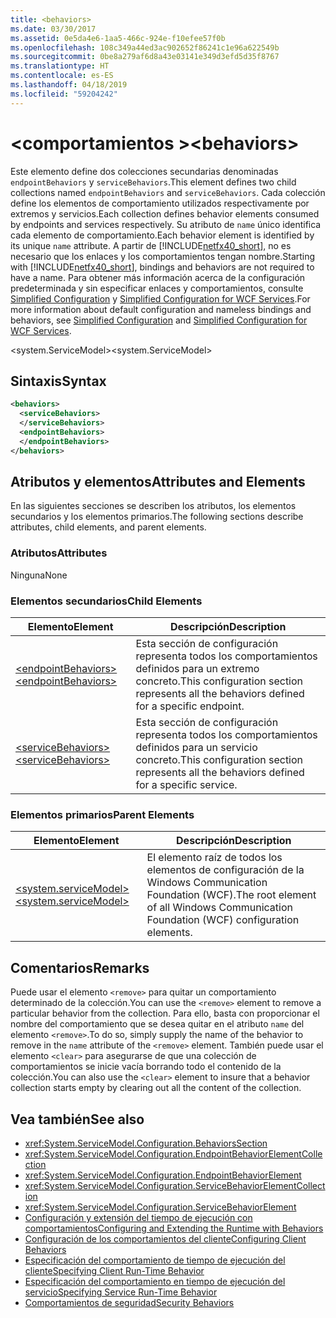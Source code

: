 ```yaml
---
title: <behaviors>
ms.date: 03/30/2017
ms.assetid: 0e5da4e6-1aa5-466c-924e-f10efee57f0b
ms.openlocfilehash: 108c349a44ed3ac902652f86241c1e96a622549b
ms.sourcegitcommit: 0be8a279af6d8a43e03141e349d3efd5d35f8767
ms.translationtype: HT
ms.contentlocale: es-ES
ms.lasthandoff: 04/18/2019
ms.locfileid: "59204242"
---
```

# <a name="behaviors"></a><span data-ttu-id="ec1c1-101">\<comportamientos ></span><span class="sxs-lookup"><span data-stu-id="ec1c1-101">\<behaviors></span></span>
<span data-ttu-id="ec1c1-102">Este elemento define dos colecciones secundarias denominadas `endpointBehaviors` y `serviceBehaviors`.</span><span class="sxs-lookup"><span data-stu-id="ec1c1-102">This element defines two child collections named `endpointBehaviors` and `serviceBehaviors`.</span></span>  <span data-ttu-id="ec1c1-103">Cada colección define los elementos de comportamiento utilizados respectivamente por extremos y servicios.</span><span class="sxs-lookup"><span data-stu-id="ec1c1-103">Each collection defines behavior elements consumed by endpoints and services respectively.</span></span> <span data-ttu-id="ec1c1-104">Su atributo de `name` único identifica cada elemento de comportamiento.</span><span class="sxs-lookup"><span data-stu-id="ec1c1-104">Each behavior element is identified by its unique `name` attribute.</span></span> <span data-ttu-id="ec1c1-105">A partir de [!INCLUDE[netfx40_short](../../../../../includes/netfx40-short-md.md)], no es necesario que los enlaces y los comportamientos tengan nombre.</span><span class="sxs-lookup"><span data-stu-id="ec1c1-105">Starting with [!INCLUDE[netfx40_short](../../../../../includes/netfx40-short-md.md)], bindings and behaviors are not required to have a name.</span></span> <span data-ttu-id="ec1c1-106">Para obtener más información acerca de la configuración predeterminada y sin especificar enlaces y comportamientos, consulte [Simplified Configuration](../../../../../docs/framework/wcf/simplified-configuration.md) y [Simplified Configuration for WCF Services](../../../../../docs/framework/wcf/samples/simplified-configuration-for-wcf-services.md).</span><span class="sxs-lookup"><span data-stu-id="ec1c1-106">For more information about default configuration and nameless bindings and behaviors, see [Simplified Configuration](../../../../../docs/framework/wcf/simplified-configuration.md) and [Simplified Configuration for WCF Services](../../../../../docs/framework/wcf/samples/simplified-configuration-for-wcf-services.md).</span></span>  
  
 <span data-ttu-id="ec1c1-107">\<system.ServiceModel></span><span class="sxs-lookup"><span data-stu-id="ec1c1-107">\<system.ServiceModel></span></span>  
  
## <a name="syntax"></a><span data-ttu-id="ec1c1-108">Sintaxis</span><span class="sxs-lookup"><span data-stu-id="ec1c1-108">Syntax</span></span>  
  
```xml  
<behaviors>
  <serviceBehaviors>
  </serviceBehaviors>
  <endpointBehaviors>
  </endpointBehaviors>
</behaviors>
```  
  
## <a name="attributes-and-elements"></a><span data-ttu-id="ec1c1-109">Atributos y elementos</span><span class="sxs-lookup"><span data-stu-id="ec1c1-109">Attributes and Elements</span></span>  
 <span data-ttu-id="ec1c1-110">En las siguientes secciones se describen los atributos, los elementos secundarios y los elementos primarios.</span><span class="sxs-lookup"><span data-stu-id="ec1c1-110">The following sections describe attributes, child elements, and parent elements.</span></span>  
  
### <a name="attributes"></a><span data-ttu-id="ec1c1-111">Atributos</span><span class="sxs-lookup"><span data-stu-id="ec1c1-111">Attributes</span></span>  
 <span data-ttu-id="ec1c1-112">Ninguna</span><span class="sxs-lookup"><span data-stu-id="ec1c1-112">None</span></span>  
  
### <a name="child-elements"></a><span data-ttu-id="ec1c1-113">Elementos secundarios</span><span class="sxs-lookup"><span data-stu-id="ec1c1-113">Child Elements</span></span>  
  
|<span data-ttu-id="ec1c1-114">Elemento</span><span class="sxs-lookup"><span data-stu-id="ec1c1-114">Element</span></span>|<span data-ttu-id="ec1c1-115">Descripción</span><span class="sxs-lookup"><span data-stu-id="ec1c1-115">Description</span></span>|  
|-------------|-----------------|  
|[<span data-ttu-id="ec1c1-116">\<endpointBehaviors></span><span class="sxs-lookup"><span data-stu-id="ec1c1-116">\<endpointBehaviors></span></span>](../../../../../docs/framework/configure-apps/file-schema/wcf/endpointbehaviors.md)|<span data-ttu-id="ec1c1-117">Esta sección de configuración representa todos los comportamientos definidos para un extremo concreto.</span><span class="sxs-lookup"><span data-stu-id="ec1c1-117">This configuration section represents all the behaviors defined for a specific endpoint.</span></span>|  
|[<span data-ttu-id="ec1c1-118">\<serviceBehaviors></span><span class="sxs-lookup"><span data-stu-id="ec1c1-118">\<serviceBehaviors></span></span>](../../../../../docs/framework/configure-apps/file-schema/wcf/servicebehaviors.md)|<span data-ttu-id="ec1c1-119">Esta sección de configuración representa todos los comportamientos definidos para un servicio concreto.</span><span class="sxs-lookup"><span data-stu-id="ec1c1-119">This configuration section represents all the behaviors defined for a specific service.</span></span>|  
  
### <a name="parent-elements"></a><span data-ttu-id="ec1c1-120">Elementos primarios</span><span class="sxs-lookup"><span data-stu-id="ec1c1-120">Parent Elements</span></span>  
  
|<span data-ttu-id="ec1c1-121">Elemento</span><span class="sxs-lookup"><span data-stu-id="ec1c1-121">Element</span></span>|<span data-ttu-id="ec1c1-122">Descripción</span><span class="sxs-lookup"><span data-stu-id="ec1c1-122">Description</span></span>|  
|-------------|-----------------|  
|[<span data-ttu-id="ec1c1-123">\<system.serviceModel></span><span class="sxs-lookup"><span data-stu-id="ec1c1-123">\<system.serviceModel></span></span>](../../../../../docs/framework/configure-apps/file-schema/wcf/system-servicemodel.md)|<span data-ttu-id="ec1c1-124">El elemento raíz de todos los elementos de configuración de la Windows Communication Foundation (WCF).</span><span class="sxs-lookup"><span data-stu-id="ec1c1-124">The root element of all Windows Communication Foundation (WCF) configuration elements.</span></span>|  
  
## <a name="remarks"></a><span data-ttu-id="ec1c1-125">Comentarios</span><span class="sxs-lookup"><span data-stu-id="ec1c1-125">Remarks</span></span>  
 <span data-ttu-id="ec1c1-126">Puede usar el elemento `<remove>` para quitar un comportamiento determinado de la colección.</span><span class="sxs-lookup"><span data-stu-id="ec1c1-126">You can use the `<remove>` element to remove a particular behavior from the collection.</span></span> <span data-ttu-id="ec1c1-127">Para ello, basta con proporcionar el nombre del comportamiento que se desea quitar en el atributo `name` del elemento `<remove>`.</span><span class="sxs-lookup"><span data-stu-id="ec1c1-127">To do so, simply supply the name of the behavior to remove in the `name` attribute of the `<remove>` element.</span></span>  <span data-ttu-id="ec1c1-128">También puede usar el elemento `<clear>` para asegurarse de que una colección de comportamientos se inicie vacía borrando todo el contenido de la colección.</span><span class="sxs-lookup"><span data-stu-id="ec1c1-128">You can also use the `<clear>` element to insure that a behavior collection starts empty by clearing out all the content of the collection.</span></span>  
  
## <a name="see-also"></a><span data-ttu-id="ec1c1-129">Vea también</span><span class="sxs-lookup"><span data-stu-id="ec1c1-129">See also</span></span>

- <xref:System.ServiceModel.Configuration.BehaviorsSection>
- <xref:System.ServiceModel.Configuration.EndpointBehaviorElementCollection>
- <xref:System.ServiceModel.Configuration.EndpointBehaviorElement>
- <xref:System.ServiceModel.Configuration.ServiceBehaviorElementCollection>
- <xref:System.ServiceModel.Configuration.ServiceBehaviorElement>
- [<span data-ttu-id="ec1c1-130">Configuración y extensión del tiempo de ejecución con comportamientos</span><span class="sxs-lookup"><span data-stu-id="ec1c1-130">Configuring and Extending the Runtime with Behaviors</span></span>](../../../../../docs/framework/wcf/extending/configuring-and-extending-the-runtime-with-behaviors.md)
- [<span data-ttu-id="ec1c1-131">Configuración de los comportamientos del cliente</span><span class="sxs-lookup"><span data-stu-id="ec1c1-131">Configuring Client Behaviors</span></span>](../../../../../docs/framework/wcf/configuring-client-behaviors.md)
- [<span data-ttu-id="ec1c1-132">Especificación del comportamiento de tiempo de ejecución del cliente</span><span class="sxs-lookup"><span data-stu-id="ec1c1-132">Specifying Client Run-Time Behavior</span></span>](../../../../../docs/framework/wcf/specifying-client-run-time-behavior.md)
- [<span data-ttu-id="ec1c1-133">Especificación del comportamiento en tiempo de ejecución del servicio</span><span class="sxs-lookup"><span data-stu-id="ec1c1-133">Specifying Service Run-Time Behavior</span></span>](../../../../../docs/framework/wcf/specifying-service-run-time-behavior.md)
- [<span data-ttu-id="ec1c1-134">Comportamientos de seguridad</span><span class="sxs-lookup"><span data-stu-id="ec1c1-134">Security Behaviors</span></span>](../../../../../docs/framework/wcf/feature-details/security-behaviors-in-wcf.md)
